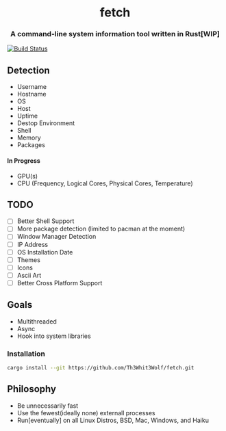 <h1 align=center>fetch</h1>
<h3 align=center>A command-line system information tool written in Rust[WIP]</h3>

[![Build Status](https://travis-ci.org/Th3Whit3Wolf/fetch.svg?branch=master)](https://travis-ci.org/Th3Whit3Wolf/fetch)

## Detection
- Username
- Hostname
- OS
- Host
- Uptime
- Destop Environment
- Shell
- Memory
- Packages

#### In Progress
- GPU(s)
- CPU (Frequency, Logical Cores, Physical Cores, Temperature)

## TODO
- [ ] Better Shell Support
- [ ] More package detection (limited to pacman at the moment)
- [ ] Window Manager Detection
- [ ] IP Address
- [ ] OS Installation Date
- [ ] Themes
- [ ] Icons
- [ ] Ascii Art
- [ ] Better Cross Platform Support

## Goals
- Multithreaded
- Async
- Hook into system libraries

### Installation
```bash
cargo install --git https://github.com/Th3Whit3Wolf/fetch.git
```

## Philosophy
- Be unnecessarily fast
- Use the fewest(ideally none) externall processes
- Run[eventually] on all Linux Distros, BSD, Mac, Windows, and Haiku
